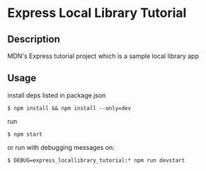 # Express Local Library Tutorial

## Description

MDN's Express tutorial project which is a sample local library app

## Usage

install deps listed in package.json

```
$ npm install && npm install --only=dev
```

run

```
$ npm start
```

or run with debugging messages on:

```
$ DEBUG=express_locallibrary_tutorial:* npm run devstart
```

